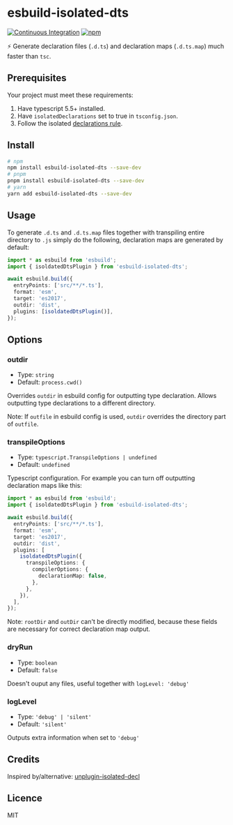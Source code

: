 # esbuild-isolated-dts

[![Continuous Integration](https://github.com/WandererXII/esbuild-isolated-dts/workflows/Continuous%20Integration/badge.svg)](https://github.com/WandererXII/esbuild-isolated-dts/actions?query=workflow%3A%22Continuous+Integration%22)
[![npm](https://img.shields.io/npm/v/esbuild-isolated-dts)](https://www.npmjs.com/package/esbuild-isolated-dts)

⚡ Generate declaration files (`.d.ts`) and declaration maps (`.d.ts.map`) much faster than `tsc`.

## Prerequisites

Your project must meet these requirements:

1. Have typescript 5.5+ installed.
2. Have `isolatedDeclarations` set to true in `tsconfig.json`.
3. Follow the isolated [declarations rule](https://www.typescriptlang.org/tsconfig/#isolatedDeclarations).

## Install

```bash
# npm
npm install esbuild-isolated-dts --save-dev
# pnpm
pnpm install esbuild-isolated-dts --save-dev
# yarn
yarn add esbuild-isolated-dts --save-dev
```

## Usage

To generate `.d.ts` and `.d.ts.map` files together with transpiling entire directory to `.js` simply do the following, declaration maps are generated by default:

```typescript
import * as esbuild from 'esbuild';
import { isoldatedDtsPlugin } from 'esbuild-isolated-dts';

await esbuild.build({
  entryPoints: ['src/**/*.ts'],
  format: 'esm',
  target: 'es2017',
  outdir: 'dist',
  plugins: [isoldatedDtsPlugin()],
});
```

## Options

### outdir

- Type: `string`
- Default: `process.cwd()`

Overrides `outdir` in esbuild config for outputting type declaration. Allows outputting type declarations to a different directory.

Note: If `outfile` in esbuild config is used, `outdir` overrides the directory part of `outfile`.

### transpileOptions

- Type: `typescript.TranspileOptions | undefined`
- Default: `undefined`

Typescript configuration. For example you can turn off outputting declaration maps like this:

```typescript
import * as esbuild from 'esbuild';
import { isoldatedDtsPlugin } from 'esbuild-isolated-dts';

await esbuild.build({
  entryPoints: ['src/**/*.ts'],
  format: 'esm',
  target: 'es2017',
  outdir: 'dist',
  plugins: [
    isoldatedDtsPlugin({
      transpileOptions: {
        compilerOptions: {
          declarationMap: false,
        },
      },
    }),
  ],
});
```

Note: `rootDir` and `outDir` can't be directly modified, because these fields are necessary for correct declaration map output.

### dryRun

- Type: `boolean`
- Default: `false`

Doesn't ouput any files, useful together with `logLevel: 'debug'`

### logLevel

- Type: `'debug' | 'silent'`
- Default: `'silent'`

Outputs extra information when set to `'debug'`

## Credits

Inspired by/alternative: [unplugin-isolated-decl](https://github.com/unplugin/unplugin-isolated-decl)

## Licence

MIT
